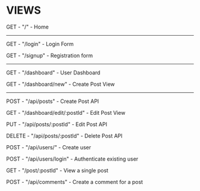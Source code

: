 # VIEWS

GET - "/" - Home

------

GET - "/login" - Login Form


GET - "/signup" - Registration form

------

GET - "/dashboard" - User Dashboard

GET - "/dashboard/new" - Create Post View

------

POST - "/api/posts" - Create Post API

GET - "/dashboard/edit/:postId" - Edit Post View

PUT - "/api/posts/:postId" - Edit Post API

DELETE - "/api/posts/:postId" - Delete Post API

POST - "/api/users/" - Create user

POST - "/api/users/login" - Authenticate existing user

GET - "/post/:postId" - View a single post

POST - "/api/comments" - Create a comment for a post
